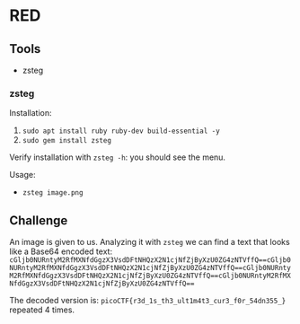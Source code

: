 # RED

## Tools
- zsteg

### zsteg
Installation:
1. `sudo apt install ruby ruby-dev build-essential -y`
2. `sudo gem install zsteg`

Verify installation with `zsteg -h`: you should see the menu.

Usage: 
- `zsteg image.png`

## Challenge

An image is given to us. Analyzing it with `zsteg` we can find a text that looks like a Base64 encoded text: `cGljb0NURntyM2RfMXNfdGgzX3VsdDFtNHQzX2N1cjNfZjByXzU0ZG4zNTVffQ==cGljb0NURntyM2RfMXNfdGgzX3VsdDFtNHQzX2N1cjNfZjByXzU0ZG4zNTVffQ==cGljb0NURntyM2RfMXNfdGgzX3VsdDFtNHQzX2N1cjNfZjByXzU0ZG4zNTVffQ==cGljb0NURntyM2RfMXNfdGgzX3VsdDFtNHQzX2N1cjNfZjByXzU0ZG4zNTVffQ==`

The decoded version is: `picoCTF{r3d_1s_th3_ult1m4t3_cur3_f0r_54dn355_}` repeated 4 times.